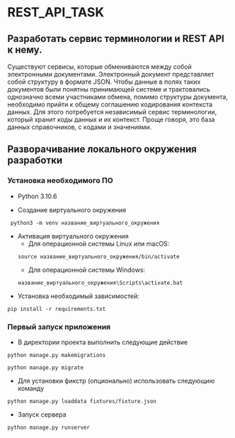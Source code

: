 # REST_API_TASK


## Разработать сервис терминологии и REST API к нему.
Существуют сервисы, которые обмениваются между собой электронными документами. Электронный документ представляет собой структуру в формате
JSON.
Чтобы данные в полях таких документов были понятны принимающей системе и трактовались однозначно всеми участниками обмена, помимо структуры
документа, необходимо прийти к общему соглашению кодирования контекста данных.
Для этого потребуется независимый сервис терминологии, который хранит коды данных и их контекст. Проще говоря, это база данных справочников, с
кодами и значениями.

## Разворачивание локального окружения разработки

### Установка необходимого ПО
  - Python 3.10.6
* Создание виртуального окружения 
 ```commandline
  python3 -m venv название_виртуального_окружения
 ```
* Активация виртуального окружения
  - Для операционной системы Linux или macOS:
  ```commandline
  source название_виртуального_окружения/bin/activate
  ```
  - Для операционной системы Windows:
  ```commandline
  название_виртуального_окружения\Scripts\activate.bat
  ```
* Установка необходимый зависимостей:
```commandline
pip install -r requirements.txt
```
### Первый запуск приложения
* В директории проекта выполнить следующие действие
```commandline
python manage.py makemigrations
```
```commandline
python manage.py migrate
```
* Для установки фикстр (опционально) использовать следующию команду
```commandline
python manage.py loaddata fixtures/fixture.json
```
* Запуск сервера
```commandline
python manage.py runserver
```



